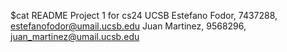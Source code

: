 $cat README
Project 1 for cs24 UCSB
Estefano Fodor, 7437288, estefanofodor@umail.ucsb.edu
Juan Martinez, 9568296, juan_martinez@umail.ucsb.edu
